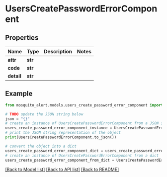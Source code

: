 # UsersCreatePasswordErrorComponent


## Properties

Name | Type | Description | Notes
------------ | ------------- | ------------- | -------------
**attr** | **str** |  | 
**code** | **str** |  | 
**detail** | **str** |  | 

## Example

```python
from mosquito_alert.models.users_create_password_error_component import UsersCreatePasswordErrorComponent

# TODO update the JSON string below
json = "{}"
# create an instance of UsersCreatePasswordErrorComponent from a JSON string
users_create_password_error_component_instance = UsersCreatePasswordErrorComponent.from_json(json)
# print the JSON string representation of the object
print(UsersCreatePasswordErrorComponent.to_json())

# convert the object into a dict
users_create_password_error_component_dict = users_create_password_error_component_instance.to_dict()
# create an instance of UsersCreatePasswordErrorComponent from a dict
users_create_password_error_component_from_dict = UsersCreatePasswordErrorComponent.from_dict(users_create_password_error_component_dict)
```
[[Back to Model list]](../README.md#documentation-for-models) [[Back to API list]](../README.md#documentation-for-api-endpoints) [[Back to README]](../README.md)


